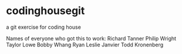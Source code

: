 codinghousegit
==============

a git exercise for coding house

Names of everyone who got this to work:
Richard Tanner
Philip Wright
Taylor Lowe
Bobby Whang
Ryan Leslie Janvier
Todd Kronenberg
